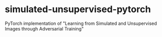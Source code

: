 # simulated-unsupervised-pytorch
PyTorch implementation of "Learning from Simulated and Unsupervised Images through Adversarial Training"
